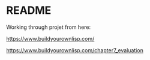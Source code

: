 # README

Working through projet from here:

https://www.buildyourownlisp.com/

https://www.buildyourownlisp.com/chapter7_evaluation

